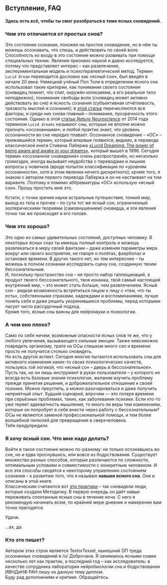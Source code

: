 ## Вступление, FAQ  
  
#### Здесь есть всё, чтобы ты смог разобраться в теме ясных сновидений.  

### Чем это отличается от простых снов?
Это состояние сознания, похожее на простое сновидение, но в нём ты можешь осознавать, что спишь, и действовать по своей воле. Способность ко входу в это состояние можно развивать при помощи специальных техник. Явление признано наукой и давно исследуется, потому что представляет интерес – как развлечение, экспериментальная модель и психотерапевтический метод.
Термин `Lucid Dream` переводится дословно как «ясный сон», был введён в начале 20 века. Немецкий учёный Пол Толи в определении ясного сна использовал такие критерии, как понимание своего состояния (сновидец помнит, что спит, окружён иллюзиями, а его реальное тело неподвижно); понимание свободы воли (сновидец может активно действовать во сне) и ясность сознания (субъективная отчётливость, трезвость мыслей и сознания); в [этой статье](http://www.ncbi.nlm.nih.gov/pubmed/23220345 "Measuring consciousness in dreams: the lucidity and consciousness in dreams scale.") перечисляются все факторы, и среди них снова главный –  понимание, прозрачность этого состояния. Однако в этой [статье *Nature Neuroscience*](http://www.nature.com/neuro/journal/v17/n6/full/nn.3719.html) от 2014 года термином `Lucid dreams` называют сны, которые не вполне можно признать «осознанными»; и любой практик знает, что уровень осознанности во сне нередко плавает. Осознанное сновидение – «ОС» – прижившийся термин, который впервые появился, видимо, в переводе классической книги Стивена Лабержа [«Lucid Dreaming: The power of being aware and awake in your dreams»](https://www.goodreads.com/book/show/3761299-lucid-dreaming-c), который вышел в 1996. Сегодня термин «осознанное сновидение» очень распространён, но несколько громоздок, иногда вызывает неудобства с переводами и лишние вопросы у новичков (вроде попыток классификации по «уровням осознанности», хотя в этом явлении ничего дискретного); кроме того, я знаком с автором первого перевода Лабержа и он не настаивает на том варианте. Поэтому я помимо аббревиатуры «ОС» использую «ясный сон». Прошу простить мне это.

Кстати, с точки зрения науки астральные путешествия, тонкий мир, выход из тела и прочее – по сути тот же ясный сон, ограниченный эзотерическими теориями (самовнушением) сновидца, и эти явления точно так же происходят в его голове.  

### Чем это хорошо?
Это одно из самых удивительных состояний, доступных человеку. В некоторых ясных снах ты имеешь полный контроль и можешь развлекаться в меру своей фантазии – даже изменяя параметры мира вокруг или своего восприятия, не говоря о полётах, фаерболах и остановке времени. В других такого нет, но тем интереснее – ты можешь в полном сознании исследовать сцену сна, созданную твоим бессознательным.   
И, поскольку пространство сна – не просто набор галлюцинаций, а продукт твоего бессознательного, твоя изнанка, твой самый настоящий внутренний мир, – это может стать больше, чем развлечением. Ясный сон - редкая возможность встретиться лицом к лицу с «тем, что ты есть», собственными страхами, надеждами и воспоминаниями, лучше понять себя и даже решить укоренившиеся проблемы, перед которыми пасует чисто рассудочный подход.  
Кроме того, ясные сны важны для нейронауки и психологии.

### А чем оно плохо?
Само по себе ничем; возможные опасности ясных снов те же, что у любого увлечения, вызывающего сильные эмоции. Также невозможно повредить организму, тратя на ОСы слишком много сил и времени: просто не получится столько сновидеть.  
Но есть другой аспект. Сегодня многие пытаются использовать сны для активного изменения каких-то своих психологических качеств, пользуясь той логикой, что «ясный сон – дверь в бессознательное». Пусть так, но он лишь инструмент в руках пользователя – у которого не всегда есть базовые знания психологии, желание изучить проблему прежде принятия решения, и доброжелательное отношение к своей психике. Можно преуспеть, а можно разочароваться и даже получить неприятный опыт. Худший сценарий, впрочем — это потеря времени при серьёзных проблемах, таких, как заболевания психики. Если кто-то уже теряет адекватность мышления, то много ли веры тем изменениям, которые он попробует в себя внести через работу с бессознательным? ОСы не являются заменой профессиональной помощи, и тем более волшебной пилюлей для превращения в сверхчеловека.  
Тебя предупредили.  

### Я хочу ясный сон. Что мне надо делать? 
Войти в такое состояние можно по-разному: не только осознавшись во сне, но и едва проснувшись, или вовсе из бодрствования. Существует множество разных способов, которые различаются по сложности, оптимальным условиям и совместимости с конкретным человеком. И все эти способы сводятся к некоторому управлению состоянием сознания – к развитию того, что я называю **навыки ясного сна**. 
Они и описаны в этой книге.  
Классическим считаются вот [эти практики](/1classic/classic.md) – так  сновидели люди, которые создали Методичку. В первую очередь он даёт навык переживать спонтанные ясные сны в течение ночи. С него я рекомендую начинать всем, по крайней мере дневник и намерение вам точно пригодятся.

Удачи.

...ах, да.

### Кто это пишет?
Автором этих строк является TextorTexxel, нынешний ОП треда осознанных сновидений в /u/ Доброчана. Я занимаюсь ясными снами несколько лет как практик, а последний год – как исследователь: в качестве сотрудника лаборатории нейробиологии сна и бодрствования ИВНДиНФ РАН пишу на данную тему диплом.  
Буду рад дополнениям и критике. Обращайтесь.